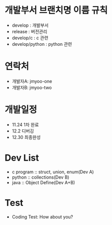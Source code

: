 # 개발부서 브랜치명 이름 규칙
  - develop : 개발부서
  - release : 버전관리
  - develop/c : c 관련
  - develop/python : python 관련

# 연락처
  - 개발자A: jmyoo-one 
  - 개발자B: jmyoo-two

# 개발일정
  - 11.24 1차 완료
  - 12.2  디버깅
  - 12.30 최종완성

# Dev List
  - c program :: struct, union, enum(Dev A)
  - python :: collections(Dev B)
  - java :: Object Define(Dev A+B)

# Test
  - Coding Test: How about you?
